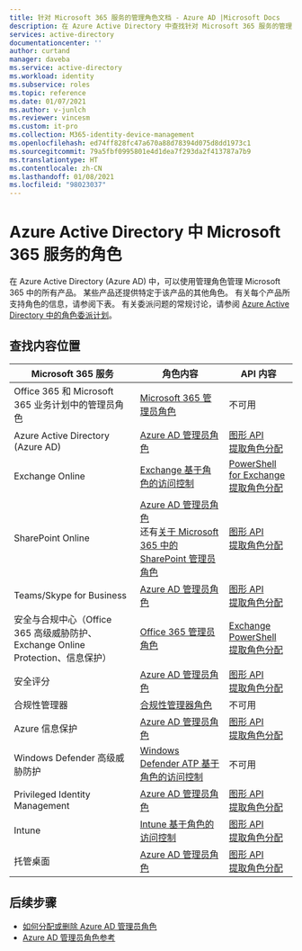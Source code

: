 ```yaml
---
title: 针对 Microsoft 365 服务的管理角色文档 - Azure AD |Microsoft Docs
description: 在 Azure Active Directory 中查找针对 Microsoft 365 服务的管理员角色的内容和 API 参考
services: active-directory
documentationcenter: ''
author: curtand
manager: daveba
ms.service: active-directory
ms.workload: identity
ms.subservice: roles
ms.topic: reference
ms.date: 01/07/2021
ms.author: v-junlch
ms.reviewer: vincesm
ms.custom: it-pro
ms.collection: M365-identity-device-management
ms.openlocfilehash: ed74ff828fc47a670a88d78394d075d8dd1973c1
ms.sourcegitcommit: 79a5fbf0995801e4d1dea7f293da2f413787a7b9
ms.translationtype: HT
ms.contentlocale: zh-CN
ms.lasthandoff: 01/08/2021
ms.locfileid: "98023037"
---
```

# <a name="roles-for-microsoft-365-services-in-azure-active-directory"></a>Azure Active Directory 中 Microsoft 365 服务的角色

在 Azure Active Directory (Azure AD) 中，可以使用管理角色管理 Microsoft 365 中的所有产品。 某些产品还提供特定于该产品的其他角色。 有关每个产品所支持角色的信息，请参阅下表。 有关委派问题的常规讨论，请参阅 [Azure Active Directory 中的角色委派计划](concept-delegation.md)。

## <a name="where-to-find-content"></a>查找内容位置

Microsoft 365 服务 | 角色内容 | API 内容
---------------------- | ------------------ | -----------------
Office 365 和 Microsoft 365 业务计划中的管理员角色 | [Microsoft 365 管理员角色](https://docs.microsoft.com/office365/admin/add-users/about-admin-roles?view=o365-worldwide&preserve-view=true) | 不可用
Azure Active Directory (Azure AD) | [Azure AD 管理员角色](permissions-reference.md) | [图形 API](https://docs.microsoft.com/graph/api/overview?view=graph-rest-1.0&preserve-view=true&preserve-view=true)<br>[提取角色分配](https://docs.microsoft.com/graph/api/directoryrole-list?view=graph-rest-1.0&preserve-view=true)
Exchange Online| [Exchange 基于角色的访问控制](https://docs.microsoft.com/exchange/understanding-role-based-access-control-exchange-2013-help) |  [PowerShell for Exchange](https://docs.microsoft.com/powershell/module/exchange/role-based-access-control/add-managementroleentry?view=exchange-ps&preserve-view=true)<br>[提取角色分配](https://docs.microsoft.com/powershell/module/exchange/role-based-access-control/get-rolegroup?view=exchange-ps&preserve-view=true)
SharePoint Online | [Azure AD 管理员角色](permissions-reference.md)<br>还有[关于 Microsoft 365 中的 SharePoint 管理员角色](https://docs.microsoft.com/sharepoint/sharepoint-admin-role) | [图形 API](https://docs.microsoft.com/graph/api/overview?view=graph-rest-1.0&preserve-view=true)<br>[提取角色分配](https://docs.microsoft.com/graph/api/directoryrole-list?view=graph-rest-1.0&preserve-view=true)
Teams/Skype for Business | [Azure AD 管理员角色](permissions-reference.md) | [图形 API](https://docs.microsoft.com/graph/api/overview?view=graph-rest-1.0&preserve-view=true)<br>[提取角色分配](https://docs.microsoft.com/graph/api/directoryrole-list?view=graph-rest-1.0&preserve-view=true)
安全与合规中心（Office 365 高级威胁防护、Exchange Online Protection、信息保护） | [Office 365 管理员角色](https://docs.microsoft.com/office365/SecurityCompliance/permissions-in-the-security-and-compliance-center) | [Exchange PowerShell](https://docs.microsoft.com/powershell/module/exchange/role-based-access-control/add-managementroleentry?view=exchange-ps&preserve-view=true)<br>[提取角色分配](https://docs.microsoft.com/powershell/module/exchange/role-based-access-control/get-rolegroup?view=exchange-ps&preserve-view=true)
安全评分 | [Azure AD 管理员角色](permissions-reference.md) | [图形 API](https://docs.microsoft.com/graph/api/overview?view=graph-rest-1.0&preserve-view=true)<br>[提取角色分配](https://docs.microsoft.com/graph/api/directoryrole-list?view=graph-rest-1.0&preserve-view=true)
合规性管理器 | [合规性管理器角色](https://docs.microsoft.com/office365/securitycompliance/meet-data-protection-and-regulatory-reqs-using-microsoft-cloud#permissions-and-role-based-access-control) | 不可用
Azure 信息保护 | [Azure AD 管理员角色](permissions-reference.md) | [图形 API](https://docs.microsoft.com/graph/api/overview?view=graph-rest-1.0&preserve-view=true)<br>[提取角色分配](https://docs.microsoft.com/graph/api/directoryrole-list?view=graph-rest-1.0&preserve-view=true)
Windows Defender 高级威胁防护 | [Windows Defender ATP 基于角色的访问控制](https://docs.microsoft.com/windows/security/threat-protection/windows-defender-atp/rbac-windows-defender-advanced-threat-protection) | 不可用
Privileged Identity Management | [Azure AD 管理员角色](permissions-reference.md) | [图形 API](https://docs.microsoft.com/graph/api/overview?view=graph-rest-1.0&preserve-view=true)<br>[提取角色分配](https://docs.microsoft.com/graph/api/directoryrole-list?view=graph-rest-1.0&preserve-view=true)
Intune | [Intune 基于角色的访问控制](https://docs.microsoft.com/intune/role-based-access-control) | [图形 API](https://docs.microsoft.com/graph/api/resources/intune-rbac-conceptual?view=graph-rest-beta&preserve-view=true)<br>[提取角色分配](https://docs.microsoft.com/graph/api/intune-rbac-roledefinition-list?view=graph-rest-beta&preserve-view=true)
托管桌面 | [Azure AD 管理员角色](permissions-reference.md) | [图形 API](https://docs.microsoft.com/graph/api/overview?view=graph-rest-1.0&preserve-view=true)<br>[提取角色分配](https://docs.microsoft.com/graph/api/directoryrole-list?view=graph-rest-1.0&preserve-view=true)

## <a name="next-steps"></a>后续步骤

* [如何分配或删除 Azure AD 管理员角色](manage-roles-portal.md)
* [Azure AD 管理员角色参考](permissions-reference.md)

